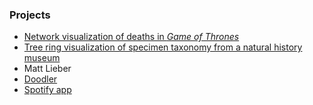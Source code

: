 ### Projects

- [Network visualization of deaths in _Game of Thrones_](https://egraham12.github.io/ASOIAF-Deaths/)
- [Tree ring visualization of specimen taxonomy from a natural history museum](https://egraham12.github.io/specimens/)
- Matt Lieber
- [Doodler](https://egraham12.github.io/doodler/)
- [Spotify app](https://still-scrubland-31203.herokuapp.com/)

